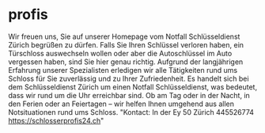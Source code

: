 # profis
Wir freuen uns, Sie auf unserer Homepage vom Notfall Schlüsseldienst Zürich begrüßen zu dürfen. 
Falls Sie Ihren Schlüssel verloren haben, ein Türschloss auswechseln wollen oder aber die Autoschlüssel im Auto vergessen haben, sind Sie hier genau richtig. Aufgrund der langjährigen Erfahrung unserer Spezialisten erledigen wir alle Tätigkeiten rund ums Schloss für Sie zuverlässig und zu Ihrer Zufriedenheit. Es handelt sich bei dem Schlüsseldienst Zürich um einen Notfall Schlüsseldienst, was bedeutet, dass wir rund um die Uhr erreichbar sind. Ob am Tag oder in der Nacht, in den Ferien oder an Feiertagen – wir helfen Ihnen umgehend aus allen Notsituationen rund ums Schloss.
"Kontact:
In der Ey 50 Zürich
445526774
https://schlosserprofis24.ch"
